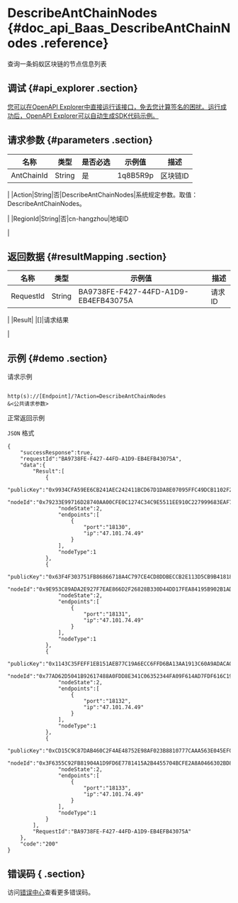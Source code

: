 # DescribeAntChainNodes {#doc_api_Baas_DescribeAntChainNodes .reference}

查询一条蚂蚁区块链的节点信息列表

## 调试 {#api_explorer .section}

[您可以在OpenAPI Explorer中直接运行该接口，免去您计算签名的困扰。运行成功后，OpenAPI Explorer可以自动生成SDK代码示例。](https://api.aliyun.com/#product=Baas&api=DescribeAntChainNodes&type=RPC&version=2018-12-21)

## 请求参数 {#parameters .section}

|名称|类型|是否必选|示例值|描述|
|--|--|----|---|--|
|AntChainId|String|是|1q8B5R9p|区块链ID

 |
|Action|String|否|DescribeAntChainNodes|系统规定参数。取值：DescribeAntChainNodes。

 |
|RegionId|String|否|cn-hangzhou|地域ID

 |

## 返回数据 {#resultMapping .section}

|名称|类型|示例值|描述|
|--|--|---|--|
|RequestId|String|BA9738FE-F427-44FD-A1D9-EB4EFB43075A|请求ID

 |
|Result| |\[\]|请求结果

 |

## 示例 {#demo .section}

请求示例

``` {#request_demo}

http(s)://[Endpoint]/?Action=DescribeAntChainNodes
&<公共请求参数>

```

正常返回示例

`JSON` 格式

``` {#json_return_success_demo}
{
	"successResponse":true,
	"requestId":"BA9738FE-F427-44FD-A1D9-EB4EFB43075A",
	"data":{
		"Result":[
			{
				"publicKey":"0x9934CFA59EE6CB241AEC242411BCD67D1DA8E07095FFC49DCB1102F2625031EBE9636CD6C392F675214E406C9AA55CD7F8A9EA11BD54C93258FA93BED717EACD",
				"nodeId":"0x79233E99716D28740AA00CFE0C1274C34C9E5511EE910C227999683EAF749553",
				"nodeState":2,
				"endpoints":[
					{
						"port":"18130",
						"ip":"47.101.74.49"
					}
				],
				"nodeType":1
			},
			{
				"publicKey":"0x63F4F303751FB86866718A4C797CE4CD8DDBECCB2E113D5CB9B41818C6C549FEA9E559601916F0F4BDCABDC16C170ECAFA0525C8345490161124EC8386F39B93",
				"nodeId":"0x9E953C89ADA2E927F7EAE866D2F26828B330D44DD17FEA84195B902B1AD1D1B1",
				"nodeState":2,
				"endpoints":[
					{
						"port":"18131",
						"ip":"47.101.74.49"
					}
				],
				"nodeType":1
			},
			{
				"publicKey":"0x1143C35FEFF1EB151AEB77C19A6ECC6FFD6BA13AA1913C60A9ADACA08AA6CB51A555ACF6E3E6B658142EB464EF2199AE41CA0EC5ACEB6514B5F56E2D2395CE78",
				"nodeId":"0x77AD62D5041B92617488A0FDD8E341C06352344FA09F614AD7FDF616C1936B92",
				"nodeState":2,
				"endpoints":[
					{
						"port":"18132",
						"ip":"47.101.74.49"
					}
				],
				"nodeType":1
			},
			{
				"publicKey":"0xCD15C9C87DAB460C2F4AE48752E98AF023B8810777CAAA563E045EF04F714A8D2934998CAC00F462C81EB23B3816D39E07B81B49695FEA827342FDCEA982E3B6",
				"nodeId":"0x3F6355C92FB81904A1D9FD6E7781415A2B4455704BCFE2A8A0466302BD8EA5C8",
				"nodeState":2,
				"endpoints":[
					{
						"port":"18133",
						"ip":"47.101.74.49"
					}
				],
				"nodeType":1
			}
		],
		"RequestId":"BA9738FE-F427-44FD-A1D9-EB4EFB43075A"
	},
	"code":"200"
}
```

## 错误码 { .section}

访问[错误中心](https://error-center.aliyun.com/status/product/Baas)查看更多错误码。

